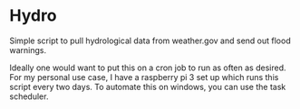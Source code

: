 # Hydro
Simple script to pull hydrological data from weather.gov and send out flood warnings.

Ideally one would want to put this on a cron job to run as often as desired. For my personal use case, I have a raspberry pi 3 set up which runs this script every two days. To automate this on windows, you can use the task scheduler.
